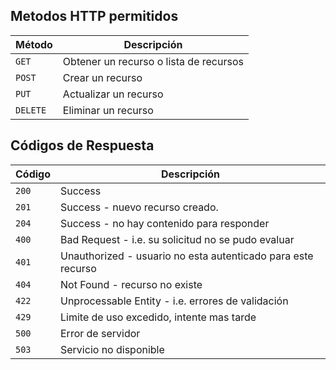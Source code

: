 ## Metodos HTTP permitidos

|  Método  |              Descripción               |
| -------- | -------------------------------------- |
| `GET`    | Obtener un recurso o lista de recursos |
| `POST`   | Crear un recurso                       |
| `PUT`    | Actualizar un recurso                  |
| `DELETE` | Eliminar un recurso                    |

## Códigos de Respuesta

| Código |                         Descripción                          |
| ------ | ------------------------------------------------------------ |
| `200`  | Success                                                      |
| `201`  | Success - nuevo recurso creado.                              |
| `204`  | Success - no hay contenido para responder                    |
| `400`  | Bad Request - i.e. su solicitud no se pudo evaluar           |
| `401`  | Unauthorized - usuario no esta autenticado para este recurso |
| `404`  | Not Found - recurso no existe                                |
| `422`  | Unprocessable Entity - i.e. errores de validación            |
| `429`  | Limite de uso excedido, intente mas tarde                    |
| `500`  | Error de servidor                                            |
| `503`  | Servicio no disponible                                       |
